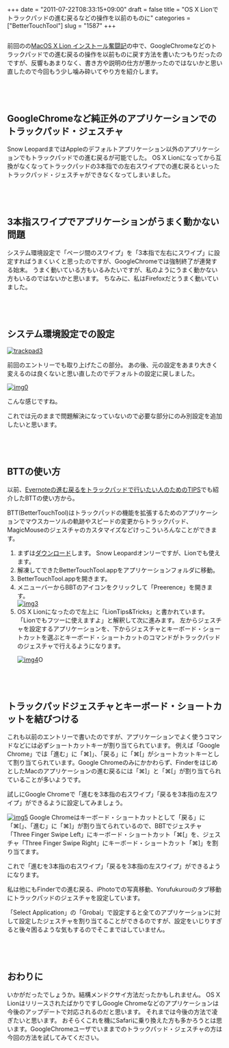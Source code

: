 +++
date = "2011-07-22T08:33:15+09:00"
draft = false
title = "OS X Lionでトラックパッドの進む戻るなどの操作を以前のものに"
categories = ["BetterTouchTool"]
slug = "1587"
+++

<img src="http://farm7.static.flickr.com/6009/5962962672_36a2283d6d.jpg" alt="" class="aligncenter size-midium/">

前回のの<a href="https://knk-n.com/2011/07/21/macosx-lion/" target="_blank">MacOS X Lion インストール奮闘記</a>の中で、GoogleChromeなどのトラックパッドでの進む戻るの操作を以前ものに戻す方法を書いたつもりだったのですが、反響もあまりなく、書き方や説明の仕方が悪かったのではないかと思い直したので今回もう少し噛み砕いてやり方を紹介します。<!--more--><p style="margin-top: 6em;">

<h2>GoogleChromeなど純正外のアプリケーションでのトラックパッド・ジェスチャ</h2>
Snow LeopardまではAppleのデフォルトアプリケーション以外のアプリケーションでもトラックパッドでの進む戻るが可能でした。
OS X Lionになってから互換がなくなってトラックパッドの3本指での左右スワイプでの進む戻るといったトラックパッド・ジェスチャができなくなってしまいました。

<p style="margin-top: 6em;">

<h2>3本指スワイプでアプリケーションがうまく動かない問題</h2>
システム環境設定で「ページ間のスワイプ」を「3本指で左右にスワイプ」に設定すればうまくいくと思ったのですが、GoogleChromeでは強制終了が連発する始末。
うまく動いている方もいるみたいですが、私のようにうまく動かない方もいるのではないかと思います。
ちなみに、私はFirefoxだとうまく動いていました。

<p style="margin-top: 6em;">

<h2>システム環境設定での設定</h2>
<a rel="nofollow" target="_blank" href="http://www.flickr.com/photos/knk_n/5959814771/" title="trackpad3 by knk_n, on Flickr"><img class="flickr_photo" src="http://farm7.static.flickr.com/6149/5959814771_ae74bc4c96.jpg" alt="trackpad3"/></a>

前回のエントリーでも取り上げたこの部分。
あの後、元の設定をあまり大きく変えるのは良くないと思い直したのでデフォルトの設定に戻しました。

<a rel="nofollow" target="_blank" href="http://www.flickr.com/photos/knk_n/5962916934/" title="img0 by knk_n, on Flickr"><img class="flickr_photo" src="http://farm7.static.flickr.com/6125/5962916934_d27b981965.jpg" alt="img0"/></a>

こんな感じですね。

これでは元のままで問題解決になっていないので必要な部分にのみ別設定を追加したいと思います。

<p style="margin-top: 6em;">

<h2>BTTの使い方</h2>
以前、<a href="https://knk-n.com/2011/06/05/evernote-goback/" target="_blank">Evernoteの進む戻るをトラックパッドで行いたい人のためのTIPS</a>でも紹介したBTTの使い方から。

BTT(BetterTouchTool)はトラックパッドの機能を拡張するためのアプリケーションでマウスカーソルの軌跡やスピードの変更からトラックパッド、MagicMouseのジェスチャのカスタマイズなどけっこういろんなことができます。

<ol>
<li>まずは<a href="http://www.boastr.de/BetterTouchTool.zip" target="_blank">ダウンロード</a>します。
Snow Leopardオンリーですが、Lionでも使えます。</li>
<li>解凍してできたBetterTouchTool.appをアプリケーションフォルダに移動。</li>

<li>BetterTouchTool.appを開きます。</li>

<li>メニューバーからBBTのアイコンをクリックして「Preerence」を開きます。</li>
<a rel="nofollow" target="_blank" href="http://www.flickr.com/photos/knk_n/5962361907/" title="img3 by knk_n, on Flickr"><img class="flickr_photo" src="http://farm7.static.flickr.com/6138/5962361907_3c866d9483.jpg" alt="img3"/></a>

<li>OS X Lionになったので左上に「LionTips&Tricks」と書かれています。
「Lionでもフツーに使えますよ」と解釈して次に進みます。
左からジェスチャを設定するアプリケーションを、下からジェスチャとキーボード・ショートカットを選ぶとキーボード・ショートカットのコマンドがトラックパッドのジェスチャで行えるようになります。</li>

<a rel="nofollow" target="_blank" href="http://www.flickr.com/photos/knk_n/5962916806/" title="img4 by knk_n, on Flickr"><img class="flickr_photo" src="http://farm7.static.flickr.com/6029/5962916806_b6ac5c0d11.jpg" alt="img4"/></a>O
</ol>

<p style="margin-top: 6em;">

<h2>トラックパッドジェスチャとキーボード・ショートカットを結びつける</h2>
これも以前のエントリーで書いたのですが、アプリケーションでよく使うコマンドなどには必ずショートカットキーが割り当てられています。
例えば「Google Chrome」では「進む」に「⌘]」、「戻る」に「⌘[」がショートカットキーとして割り当てられています。Google Chromeのみにかかわらず、FinderをはじめとしたMacのアプリケーションの進む戻るには「⌘]」と「⌘[」が割り当てられていることが多いようです。

試しにGoogle Chromeで「進むを3本指の右スワイプ」「戻るを3本指の左スワイプ」ができるように設定してみましょう。

<a rel="nofollow" target="_blank" href="http://www.flickr.com/photos/knk_n/5962916878/" title="img5 by knk_n, on Flickr"><img class="flickr_photo" src="http://farm7.static.flickr.com/6011/5962916878_17b869d1ee.jpg" alt="img5"/></a>
Google Chromeはキーボード・ショートカットとして「戻る」に「⌘[」、「進む」に「⌘]」が割り当てられているので、BBTでジェスチャ「Three Finger Swipe Left」にキーボード・ショートカット「⌘[」を、ジェスチャ「Three Finger Swipe Right」にキーボード・ショートカット「⌘]」を割り当てます。

これで「進むを3本指の右スワイプ」「戻るを3本指の左スワイプ」ができるようになります。

私は他にもFinderでの進む戻る、iPhotoでの写真移動、Yorufukurouのタブ移動にトラックパッドのジェスチャを設定しています。

「Select Application」の「Grobal」で設定すると全てのアプリケーションに対して設定したジェスチャを割り当てることができるのですが、設定をいじりすぎると後々困るような気もするのでそこまではしていません。

<p style="margin-top: 6em;">

<h2>おわりに</h2>
いかがだったでしょうか。結構メンドクサイ方法だったかもしれません。
OS X LionはリリースされたばかりですしGoogle Chromeなどのアプリケーションは今後のアップデートで対応されるのだと思います。
それまでは今後の方法で凌ぎたいと思います。
おそらくこれを機にSafariに乗り換えた方も多かろうとは思います。GoogleChromeユーザでいままでのトラックパッド・ジェスチャの方は今回の方法を試してみてください。
